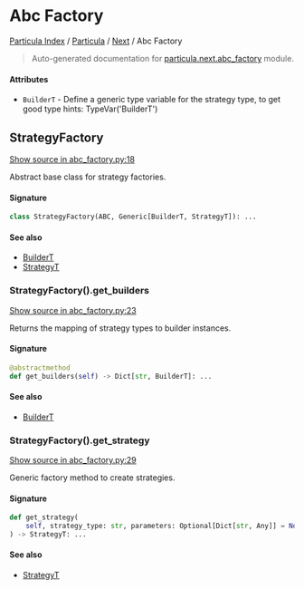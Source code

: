 # Abc Factory

[Particula Index](../../README.md#particula-index) / [Particula](../index.md#particula) / [Next](./index.md#next) / Abc Factory

> Auto-generated documentation for [particula.next.abc_factory](https://github.com/Gorkowski/particula/blob/main/particula/next/abc_factory.py) module.

#### Attributes

- `BuilderT` - Define a generic type variable for the strategy type, to get good type hints: TypeVar('BuilderT')


## StrategyFactory

[Show source in abc_factory.py:18](https://github.com/Gorkowski/particula/blob/main/particula/next/abc_factory.py#L18)

Abstract base class for strategy factories.

#### Signature

```python
class StrategyFactory(ABC, Generic[BuilderT, StrategyT]): ...
```

#### See also

- [BuilderT](#buildert)
- [StrategyT](#strategyt)

### StrategyFactory().get_builders

[Show source in abc_factory.py:23](https://github.com/Gorkowski/particula/blob/main/particula/next/abc_factory.py#L23)

Returns the mapping of strategy types to builder instances.

#### Signature

```python
@abstractmethod
def get_builders(self) -> Dict[str, BuilderT]: ...
```

#### See also

- [BuilderT](#buildert)

### StrategyFactory().get_strategy

[Show source in abc_factory.py:29](https://github.com/Gorkowski/particula/blob/main/particula/next/abc_factory.py#L29)

Generic factory method to create strategies.

#### Signature

```python
def get_strategy(
    self, strategy_type: str, parameters: Optional[Dict[str, Any]] = None
) -> StrategyT: ...
```

#### See also

- [StrategyT](#strategyt)
